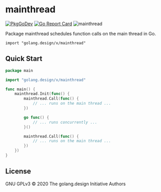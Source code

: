 # mainthread

[![PkgGoDev](https://pkg.go.dev/badge/golang.design/x/mainthread)](https://pkg.go.dev/golang.design/x/mainthread) [![Go Report Card](https://goreportcard.com/badge/golang.design/x/mainthread)](https://goreportcard.com/report/golang.design/x/mainthread)
![mainthread](https://github.com/golang-design/mainthread/workflows/mainthread/badge.svg?branch=master)

Package mainthread schedules function calls on the main thread in Go.

```
import "golang.design/x/mainthread"
```

## Quick Start

```go
package main

import "golang.design/x/mainthread"

func main() {
    mainthread.Init(func() {
        mainthread.Call(func() {
            // ... runs on the main thread ...
        })

        go func() {
            // ... runs concurrently ...
        }()

        mainthread.Call(func() {
            // ... runs on the main thread ...
        })
    })
}
```

## License

GNU GPLv3 &copy; 2020 The golang.design Initiative Authors